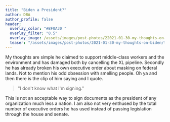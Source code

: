 ```yaml
---
title: "Biden a President?"
author: DBA
author_profile: false
header:
  overlay_color: "#BF0A30 "
  overlay_filter: "0.5"
  overlay_image: /assets/images/post-photos/22021-01-30-my-thoughts-on-biden/header.jpg
  teaser: "/assets/images/post-photos/2021-01-30-my-thoughts-on-biden/teaser.jpg"
---
```


My thoughts are simple he claimed to support middle-class workers and the environment and has damaged both by cancelling the XL pipeline. Secondly he has already broken his own executive order about masking on federal lands. Not to mention his odd obsession with smelling people. Oh ya and then there is the clip of him saying and I quote.

> "I don't know what I'm signing."

This is not an acceptable way to sign documents as the president of any organization much less a nation. I am also not very enthused by the total number of executive orders he has used instead of passing legislation through the house and senate.
